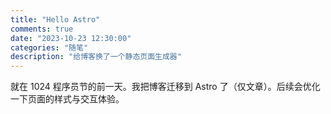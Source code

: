 ```yaml
---
title: "Hello Astro"
comments: true
date: "2023-10-23 12:30:00"
categories: "随笔"
description: "给博客换了一个静态页面生成器"
---
```


就在 1024 程序员节的前一天。我把博客迁移到 Astro 了（仅文章）。后续会优化一下页面的样式与交互体验。
